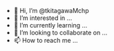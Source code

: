 - 👋 Hi, I’m @tkitagawaMchp
- 👀 I’m interested in ...
- 🌱 I’m currently learning ...
- 💞️ I’m looking to collaborate on ...
- 📫 How to reach me ...

<!---
tkitagawaMchp/tkitagawaMchp is a ✨ special ✨ repository because its `README.md` (this file) appears on your GitHub profile.
You can click the Preview link to take a look at your changes.
--->
